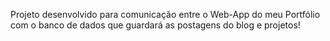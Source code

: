 Projeto desenvolvido para comunicação entre o Web-App do meu Portfólio com o banco de dados que guardará as postagens do blog e projetos!